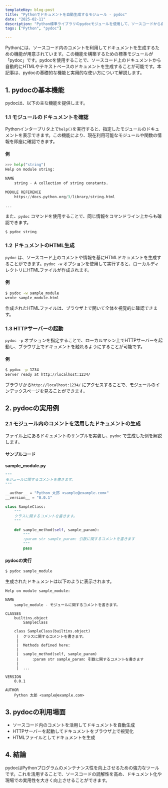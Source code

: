 ```yaml
---
templateKey: blog-post
title: "Pythonでドキュメントを自動生成するモジュール - pydoc"
date: "2025-02-11"
description: "Python標準ライブラリのpydocモジュールを使用して、ソースコードから自動的にドキュメントを生成する方法を解説します。オンラインヘルプ、HTMLドキュメント作成、HTTPサーバーによる閲覧方法について詳しく紹介します。"
tags: ["Python", "pydoc"]

---
```




Pythonには、ソースコード内のコメントを利用してドキュメントを生成するための機能が用意されています。この機能を構築するための標準モジュールが「pydoc」です。pydocを使用することで、ソースコード上のドキュメントから自動的にHTMLやテキストベースのドキュメントを生成することが可能です。本記事は、pydocの基礎的な機能と実用的な使い方について解説します。


## 1. pydocの基本機能

pydocは、以下の主な機能を提供します。

### 1.1 モジュールのドキュメントを確認

Pythonインタープリタ上で`help()`を実行すると、指定したモジュールのドキュメントを表示できます。この機能により、現在利用可能なモジュールや関数の情報を即座に確認できます。

#### 例

```python
>>> help("string")
Help on module string:

NAME
    string - A collection of string constants.

MODULE REFERENCE
    https://docs.python.org/3/library/string.html

...
```

また、`pydoc` コマンドを使用することで、同じ情報をコマンドライン上からも確認できます。

```bash
$ pydoc string
```

### 1.2 ドキュメントのHTML生成

`pydoc` は、ソースコード上のコメントや情報を基にHTMLドキュメントを生成することができます。`pydoc -w` オプションを使用して実行すると、ローカルディレクトリにHTMLファイルが作成されます。

#### 例

```bash
$ pydoc -w sample_module
wrote sample_module.html
```

作成されたHTMLファイルは、ブラウザ上で開いて全体を視覚的に確認できます。

### 1.3 HTTPサーバーの起動

`pydoc -p` オプションを指定することで、ローカルマシン上でHTTPサーバーを起動し、ブラウザ上でドキュメントを触れるようにすることが可能です。

#### 例

```bash
$ pydoc -p 1234
Server ready at http://localhost:1234/
```

ブラウザから`http://localhost:1234/` にアクセスすることで、モジュールのインデックスページを見ることができます。


## 2. pydocの実用例

### 2.1 モジュール内のコメントを活用したドキュメントの生成

ファイル上にあるドキュメントのサンプルを実装し、`pydoc` で生成した例を解説します。

#### サンプルコード

**sample_module.py**

```python
"""
モジュールに関するコメントを書きます。
"""

__author__ = "Python 太郎 <sample@example.com>"
__version__ = "0.0.1"

class SampleClass:
    """
    クラスに関するコメントを書きます。
    """

    def sample_method(self, sample_param):
        """
        :param str sample_param: 引数に関するコメントを書きます
        """
        pass
```

#### pydocの実行

```bash
$ pydoc sample_module
```

生成されたドキュメントは以下のように表示されます。

```
Help on module sample_module:

NAME
    sample_module - モジュールに関するコメントを書きます。

CLASSES
    builtins.object
        SampleClass

    class SampleClass(builtins.object)
     |  クラスに関するコメントを書きます。
     |
     |  Methods defined here:
     |
     |  sample_method(self, sample_param)
     |      :param str sample_param: 引数に関するコメントを書きます
     |
     |  ...

VERSION
    0.0.1

AUTHOR
    Python 太郎 <sample@example.com>
```


## 3. pydocの利用場面

- ソースコード内のコメントを活用してドキュメントを自動生成
- HTTPサーバーを起動してドキュメントをブラウザ上で視覚化
- HTMLファイルとしてドキュメントを生成


## 4. 結論

pydocはPythonプログラムのメンテナンス性を向上させるための強力なツールです。これを活用することで、ソースコードの読解性を高め、ドキュメント化や現場での実用性を大きく向上させることができます。

